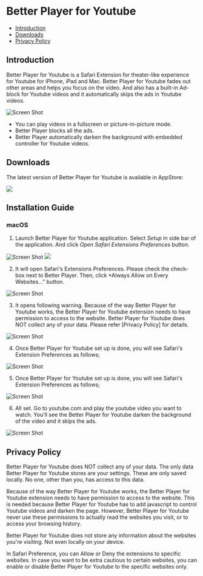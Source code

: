 # Better Player for Youtube

- [Introduction](#introduction)
- [Downloads](#downloads)
- [Privacy Policy](#privacy-policy)

## Introduction
Better Player for Youtube is a Safari Extension for theater-like experience for Youtube for iPhone, iPad and Mac. Better Player for Youtube fades out other areas and helps you focus on the video. And also has a built-in Ad-block for Youtube videos and it automatically skips the ads in Youtube videos.

  ![Screen Shot](/Resources/better-player.png)

* You can play videos in a fullscreen or picture-in-picture mode. 
* Better Player blocks all the ads.
* Better Player automatically darken the background with embedded controller for Youtube videos. 

## Downloads
The latest version of Better Player for Youtube is available in AppStore:

[<img src="/Resources/Download_on_the_App_Store_Badge_US-UK_RGB_blk_092917.svg">](https://apps.apple.com/app/better-player-for-youtube/id1592876082)

## Installation Guide
### macOS
1. Launch Better Player for Youtube application. Select *Setup* in side bar of the application. And click *Open Safari Extensions Preferences* button. 

  ![Screen Shot](/Resources/better-player/mac-setup-01.png)
  <img src="/Resources/better-player/mac-setup-01.png" style="max-width:600px;"/>

2. It will open Safari's Extensions Preferences. Please check the check-box next to Better Player. Then, click *Always Allow on Every Websites..." button.

  ![Screen Shot](/Resources/better-player/mac-setup-02.png)

3. It opens following warning. Because of the way Better Player for Youtube works, the Better Player for Youtube extension needs to have permission to access to the website. Better Player for Youtube does NOT collect any of your data. Please refer [Privacy Policy] for details.

  ![Screen Shot](/Resources/better-player/mac-setup-03.png)

4. Once Better Player for Youtube set up is done, you will see Safari's Extension Preferences as follows;

  ![Screen Shot](/Resources/better-player/mac-setup-04.png)

5. Once Better Player for Youtube set up is done, you will see Safari's Extension Preferences as follows;

  ![Screen Shot](/Resources/better-player/mac-setup-04.png)

6. All set. Go to youtube.com and play the youtube video you want to watch. You'll see the Better Player for Youtube darken the background of the video and it skips the ads.

  ![Screen Shot](/Resources/better-player/mac-setup-05.png)

## Privacy Policy
Better Player for Youtube does NOT collect any of your data. The only data Better Player for Youtube stores are your settings. These are only saved locally. No one, other than you, has access to this data.

Because of the way Better Player for Youtube works, the Better Player for Youtube extension needs to have permission to access to the website. This is needed because Better Player for Youtube has to add javascript to control Youtube videos and darken the page. However, Better Player for Youtube never use these permissions to actually read the websites you visit, or to access your browsing history. 

Better Player for Youtube does not store any information about the websites you're visiting. Not even locally on your device.

In Safari Preference, you can Allow or Deny the extensions to specific websites. In case you want to be extra cautious to certain websites, you can enable or disable Better Player for Youtube to the specific websites only.
